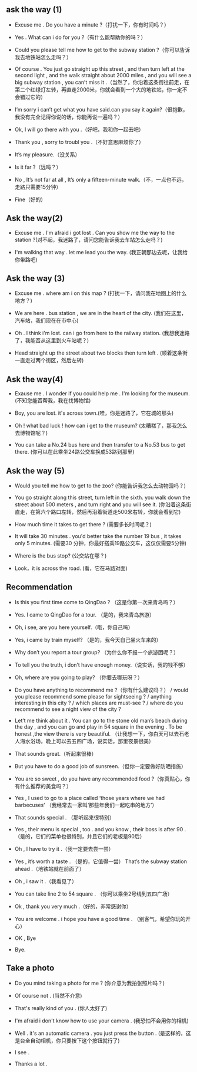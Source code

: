 ## ask the way (1)

- Excuse me . Do you have a minute ?（打扰一下，你有时间吗？）

- Yes . What can i do for you ?（有什么能帮助你的吗？）

- Could you please tell me how to get to the subway station ?（你可以告诉我去地铁站怎么走吗？）

- Of course . You just go straight up this street , and then turn left at the second light , and the walk straight about 2000 miles , and you will see a big subway station , you can’t miss it .（当然了，你沿着这条街往前走，在第二个红绿灯左转，再直走2000米，你就会看到一个大的地铁站，你一定不会错过它的）

- I’m sorry i can’t get what you have said.can you say it again?（很抱歉，我没有完全记得你说的话，你能再说一遍吗？）

- Ok, I will go there with you .（好吧，我和你一起去吧）

- Thank you , sorry to troubl you .（不好意思麻烦你了）

- It’s my pleasure.（没关系）

- Is it far ?（远吗？）

- No , It’s not far at all , It’s only a fifteen-minute walk.（不，一点也不远，走路只需要15分钟）

- Fine（好的）

## Ask the way(2)

- Excuse me . I'm afraid i got lost . Can you show me the way to the station ?(对不起，我迷路了，请问您能告诉我去车站怎么走吗？)

- I'm walking that way . let me lead you the way. (我正朝那边去呢，让我给你带路吧)

## Ask the way (3)

- Excuse me . where am i on this map ?  (打扰一下，请问我在地图上的什么地方？)

- We are here . bus station , we are in the heart of the city.  (我们在这里，汽车站，我们现在在市中心)

- Oh . I think i'm lost. can i go from here to the railway station. (我想我迷路了，我能否从这里到火车站呢？)

- Head straight up the street about two blocks then turn left . (顺着这条街一直走过两个街区，然后左转)

## Ask the way(4)

- Exause me . I wonder if you could help me . I'm looking for the museum.  (不知您能否帮我，我在找博物馆)

- Boy, you are lost. it's across town.(哇，你是迷路了，它在城的那头)

- Oh ! what bad luck ! how can i get to the museum? (太糟糕了，那我怎么去博物馆呢？)

- You can take a No.24 bus here and then transfer to a No.53 bus to get there. (你可以在此乘坐24路公交车换成53路到那里)

## Ask the way (5)

- Would you tell me how to get to the zoo? (你能告诉我怎么去动物园吗？)

- You go straight along this street, turn left in the sixth. you walk down the street about 500 meters , and turn right and you will see it.  (你沿着这条街直走，在第六个路口左转，然后再沿着街道走500米右转，你就会看到它)

- How much time it takes to get there ? (需要多长时间呢？)

- It will take 30 minutes . you'd better take the number 19 bus , it takes only 5 minutes. (需要30 分钟，你最好搭乘19路公交车，这仅仅需要5分钟)

- Where is the bus stop? (公交站在哪？)

- Look，it is across the road. (看，它在马路对面) 

## Recommendation

- Is this you first time come to QingDao ? （这是你第一次来青岛吗？）

- Yes. I came to QingDao for a tour. （是的，我来青岛旅游）

- Oh, i see, are you here yourself.（哦，你自己吗）

- Yes, i came by train myself? （是的，我今天自己坐火车来的）

- Why don’t you report a tour group? （为什么你不报一个旅游团呢？）

- To tell you the truth, i don’t have enough money.（说实话，我的钱不够）

- Oh, where are you going to play? （你要去哪玩呀？）

- Do you have anything to recommend me ?（你有什么建议吗？） / would you please recommend some please for sightseeing ? / anything interesting in this city ? / which places are must-see ? / where do you recommend to see a night view of the city ?

- Let’t me think about it . You can go to the stone old man’s beach during the day , and you can go and play in 54 square in the evening . To be honest ,the view there is very beautiful. （让我想一下，你白天可以去石老人海水浴场，晚上可以去五四广场，说实话，那里夜景很美）

- That sounds great.（听起来很棒）

- But you have to do a good job of sunsreen.（但你一定要做好防晒措施）

- You are so sweet , do you have any recommended food ?（你真贴心，你有什么推荐的美食吗？）

- Yes , I used to go to a place called ‘those years where we had barbecuses’ （我经常去一家叫‘那些年我们一起吃串的地方’）

- That sounds special . （那听起来很特别）

- Yes , their menu is special , too . and you know , their boss is after 90 . （是的，它们的菜单也很特别，并且它们的老板是90后）

- Oh , I have to try it .（我一定要去尝一尝）

- Yes , it’s worth a taste . （是的，它值得一尝）
That’s the subway station ahead .（地铁站就在前面了）

- Oh , i saw it .（我看见了）

- You can take line 2 to 54 square . （你可以乘坐2号线到五四广场）

- Ok , thank you very much .（好的，非常感谢你）

- You are welcome . i hope you have a good time . （别客气，希望你玩的开心）

- OK , Bye

- Bye.

## Take a photo

- Do you mind taking a photo for me ? (你介意为我拍张照片吗？)

- Of course not . (当然不介意)

- That's really kind of you . (你人太好了)

- I'm afraid i don't know how to use your camera . (我恐怕不会用你的相机)

- Well . it's an automatic camera . you just press the button . (是这样的，这是台全自动相机，你只要按下这个按钮就行了)

- I see . 

- Thanks a lot . 
